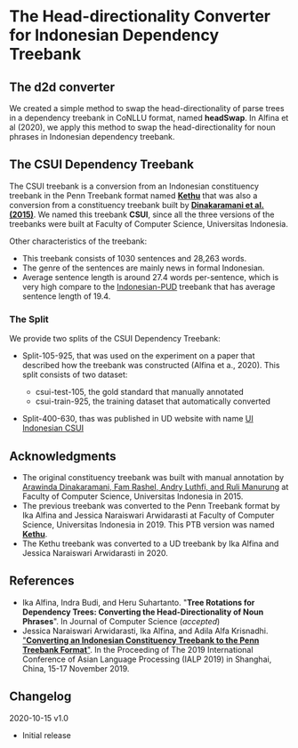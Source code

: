# The Head-directionality Converter for Indonesian Dependency Treebank


## The d2d converter

We created a simple method to swap the head-directionality of parse trees in a dependency treebank in CoNLLU format, named **headSwap**. In Alfina et al (2020), we apply this method to swap the head-directionality for noun phrases in Indonesian dependency treebank.


## The CSUI Dependency Treebank

The CSUI treebank is a conversion from an Indonesian constituency treebank in the Penn Treebank format named [**Kethu**](https://github.com/ialfina/kethu) that was also a conversion from a constituency treebank built by [**Dinakaramani et al. (2015)**](https://github.com/famrashel/idn-treebank). 
We named this treebank **CSUI**, since all the three versions of the treebanks were built at Faculty of Computer Science, Universitas Indonesia.

Other characteristics of the treebank:
* This treebank consists of 1030 sentences and 28,263 words.
* The genre of the sentences are mainly news in formal Indonesian. 
* Average sentence length is around 27.4 words per-sentence, which is very high compare to the [Indonesian-PUD](https://github.com/UniversalDependencies/UD_Indonesian-PUD) treebank that has average sentence length of 19.4.


### The Split
We provide two splits of the CSUI Dependency Treebank:
* Split-105-925, that was used on the experiment on a paper that described how the treebank was constructed (Alfina et a., 2020). This split consists of two dataset:
  * csui-test-105, the gold standard that manually annotated
  * csui-train-925, the training dataset that automatically converted 
  
* Split-400-630, thas was published in UD website with name [UI Indonesian CSUI](https://github.com/UniversalDependencies/UD_Indonesian-CSUI)



## Acknowledgments

* The original constituency treebank was built with manual annotation by [Arawinda Dinakaramani, Fam Rashel, Andry Luthfi, and Ruli Manurung](https://github.com/famrashel/idn-treebank) at Faculty of Computer Science, Universitas Indonesia in 2015.
* The previous treebank was converted to the Penn Treebank format by Ika Alfina and Jessica Naraiswari Arwidarasti at Faculty of Computer Science, Universitas Indonesia in 2019. This PTB version was named [**Kethu**](https://github.com/ialfina/kethu).
* The Kethu treebank was converted to a UD treebank by Ika Alfina and Jessica Naraiswari Arwidarasti in 2020.

## References
* Ika Alfina, Indra Budi, and Heru Suhartanto. "**Tree Rotations for Dependency Trees: Converting the Head-Directionality of Noun Phrases**". In Journal of Computer Science (_accepted_)
* Jessica Naraiswari Arwidarasti, Ika Alfina, and Adila Alfa Krisnadhi. ["**Converting an Indonesian Constituency Treebank to the Penn Treebank Format**"](https://ieeexplore.ieee.org/abstract/document/9037723). In the Proceeding of The 2019 International Conference of Asian Language Processing (IALP 2019) in Shanghai, China, 15-17 November 2019. 


## Changelog

2020-10-15 v1.0
* Initial release 

